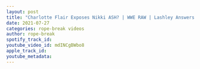 ```yaml
---
layout: post
title: "Charlotte Flair Exposes Nikki ASH? | WWE RAW | Lashley Answers to Goldberg | Review"
date: 2021-07-27
categories: rope-break videos
author: rope-break
spotify_track_id: 
youtube_video_id: mdINCgBWbo8
apple_track_id: 
youtube_metadata: 
---
```

